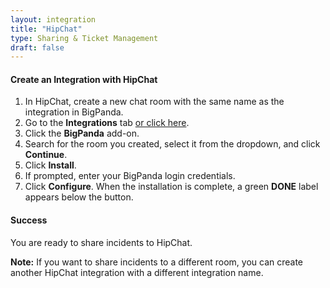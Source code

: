 ```yaml
---
layout: integration
title: "HipChat"
type: Sharing & Ticket Management
draft: false
---
```


#### Create an Integration with HipChat

1. In HipChat, create a new chat room with the same name as the integration in BigPanda.
2. Go to the **Integrations** tab [or click here](https://hipchat.com/addons/).
3. Click the **BigPanda** add-on.
4. Search for the room you created, select it from the dropdown, and click **Continue**.
5. Click **Install**.
6. If prompted, enter your BigPanda login credentials.
7. Click **Configure**. When the installation is complete, a green **DONE** label appears below the button.


<!-- section-separator -->
#### Success
You are ready to share incidents to HipChat.

**Note:** If you want to share incidents to a different room, you can create another HipChat integration with a different integration name.
